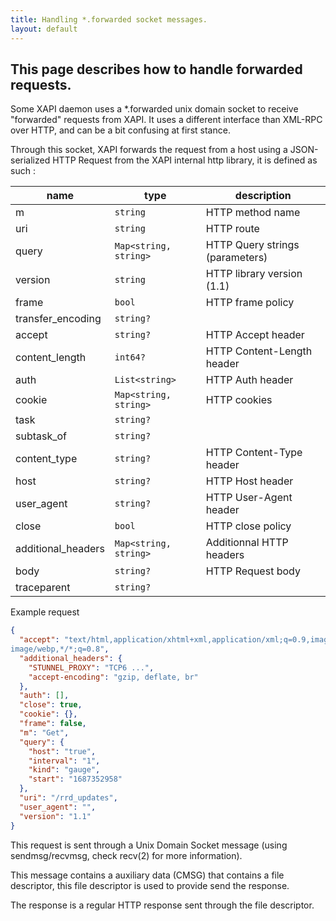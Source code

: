 ```yaml
---
title: Handling *.forwarded socket messages.
layout: default
---
```

This page describes how to handle forwarded requests.
------------------

Some XAPI daemon uses a *.forwarded unix domain socket to receive "forwarded"
requests from XAPI.
It uses a different interface than XML-RPC over HTTP, and can be a bit
confusing at first stance.

Through this socket, XAPI forwards the request from a host using a
JSON-serialized HTTP Request from the XAPI internal http library,
it is defined as such :

|        name        |           type         |           description
| ------------------ | ---------------------- | ------------------------------
| m                  | `string`               | HTTP method name
| uri                | `string`               | HTTP route
| query              | `Map<string, string>`  | HTTP Query strings (parameters)
| version            | `string`               | HTTP library version (1.1)
| frame              | `bool`                 | HTTP frame policy
| transfer_encoding  | `string?`              | 
| accept             | `string?`              | HTTP Accept header
| content_length     | `int64?`               | HTTP Content-Length header
| auth               | `List<string>`         | HTTP Auth header
| cookie             | `Map<string, string>`  | HTTP cookies
| task               | `string?`              | 
| subtask_of         | `string?`              | 
| content_type       | `string?`              | HTTP Content-Type header
| host               | `string?`              | HTTP Host header
| user_agent         | `string?`              | HTTP User-Agent header
| close              | `bool`                 | HTTP close policy
| additional_headers | `Map<string, string>`  | Additionnal HTTP headers
| body               | `string?`              | HTTP Request body
| traceparent        | `string?`              |

Example request
```json
{
  "accept": "text/html,application/xhtml+xml,application/xml;q=0.9,image/avif,
image/webp,*/*;q=0.8",
  "additional_headers": {
    "STUNNEL_PROXY": "TCP6 ...",
    "accept-encoding": "gzip, deflate, br"
  },
  "auth": [],
  "close": true,
  "cookie": {},
  "frame": false,
  "m": "Get",
  "query": {
    "host": "true",
    "interval": "1",
    "kind": "gauge",
    "start": "1687352958"
  },
  "uri": "/rrd_updates",
  "user_agent": "",
  "version": "1.1"
}
```

This request is sent through a Unix Domain Socket message (using
sendmsg/recvmsg, check recv(2) for more information).

This message contains a auxiliary data (CMSG) that contains a file descriptor,
this file descriptor is used to provide send the response.

The response is a regular HTTP response sent through the file descriptor.